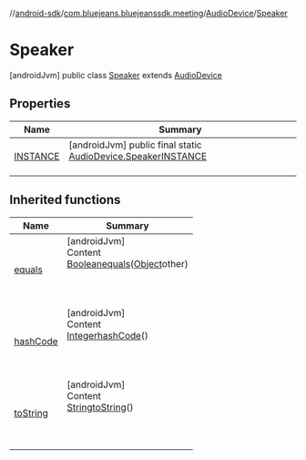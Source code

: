 //[android-sdk](../../../../index.md)/[com.bluejeans.bluejeanssdk.meeting](../../index.md)/[AudioDevice](../index.md)/[Speaker](index.md)



# Speaker  
 [androidJvm] public class [Speaker](index.md) extends [AudioDevice](../index.md)   


## Properties  
  
|  Name |  Summary | 
|---|---|
| <a name="com.bluejeans.bluejeanssdk.meeting/AudioDevice.Speaker/INSTANCE/#/PointingToDeclaration/"></a>[INSTANCE](index.md#77421159%2FProperties%2F-435046686)| <a name="com.bluejeans.bluejeanssdk.meeting/AudioDevice.Speaker/INSTANCE/#/PointingToDeclaration/"></a> [androidJvm] public final static [AudioDevice.Speaker](index.md)[INSTANCE](index.md#77421159%2FProperties%2F-435046686)  <br>   <br>|


## Inherited functions  
  
|  Name |  Summary | 
|---|---|
| <a name="kotlin/AudioDevice.Speaker/equals/#kotlin.Any?/PointingToDeclaration/"></a>[equals](index.md#-932781340%2FFunctions%2F-435046686)| <a name="kotlin/AudioDevice.Speaker/equals/#kotlin.Any?/PointingToDeclaration/"></a>[androidJvm]  <br>Content  <br>[Boolean](https://developer.android.com/reference/kotlin/java/lang/Boolean.html)[equals](index.md#-932781340%2FFunctions%2F-435046686)([Object](https://developer.android.com/reference/kotlin/java/lang/Object.html)other)  <br>  <br><br><br>|
| <a name="kotlin/AudioDevice.Speaker/hashCode/#/PointingToDeclaration/"></a>[hashCode](index.md#-2106870398%2FFunctions%2F-435046686)| <a name="kotlin/AudioDevice.Speaker/hashCode/#/PointingToDeclaration/"></a>[androidJvm]  <br>Content  <br>[Integer](https://developer.android.com/reference/kotlin/java/lang/Integer.html)[hashCode](index.md#-2106870398%2FFunctions%2F-435046686)()  <br>  <br><br><br>|
| <a name="kotlin/AudioDevice.Speaker/toString/#/PointingToDeclaration/"></a>[toString](index.md#2009930833%2FFunctions%2F-435046686)| <a name="kotlin/AudioDevice.Speaker/toString/#/PointingToDeclaration/"></a>[androidJvm]  <br>Content  <br>[String](https://developer.android.com/reference/kotlin/java/lang/String.html)[toString](index.md#2009930833%2FFunctions%2F-435046686)()  <br>  <br><br><br>|

